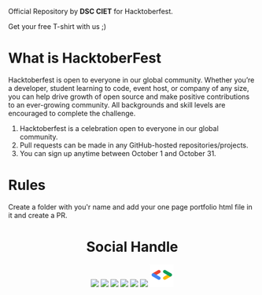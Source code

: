 
Official Repository by **DSC CIET** for Hacktoberfest.

Get your free T-shirt with us ;)

# What is HacktoberFest
 Hacktoberfest is open to everyone in our global community. Whether you’re a developer, student learning to code, event host, or company of any size, you can help drive growth of open source and make positive contributions to an ever-growing community. All backgrounds and skill levels are encouraged to complete the challenge.

1. Hacktoberfest is a celebration open to everyone in our global community.
2. Pull requests can be made in any GitHub-hosted repositories/projects.
3. You can sign up anytime between October 1 and October 31.

# Rules
  Create a folder with you'r name and add your one page portfolio html file in it and create a PR.

<div align="center">
<h1 align="center">Social Handle</h1>
  <a href="https://www.instagram.com/dsc_ciet/" target="_blank"><img src="https://img.icons8.com/fluent/48/000000/instagram-new.png"/></a>
  <a href="https://twitter.com/dscciet" target="_blank"><img src="https://img.icons8.com/fluent/48/000000/twitter.png"/></a>
  <a href="https://dsccietcommunity.slack.com/join/shared_invite/zt-ht5oy31g-Cj~Ib0AklnA9AZdlwCs8JA#/" target="_blank"><img src="https://img.icons8.com/color/50/000000/slack-new.png"/></a>
  <a href="https://www.facebook.com/Google-Developers-967415219957038/" target="_blank"><img src="https://img.icons8.com/fluent/48/000000/facebook-new.png"/></a>
  <a href="https://www.youtube.com/googledevelopers" target="_blank"><img src="https://img.icons8.com/color/48/000000/youtube-play.png"/></a>
  <a href="mailto: dscciet@gmail.com" target="_blank"><img src="https://img.icons8.com/fluent/48/000000/gmail.png"/></a>
  <a href="https://dsc.community.dev/chitkara-university-punjab/" target="_blank"><img src="Images/dsc.png"/></a>

</div>
